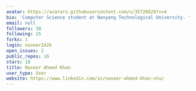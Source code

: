 ```yaml
---
avatar: https://avatars.githubusercontent.com/u/35726629?v=4
bio: 'Computer Science student at Nanyang Technological University. '
email: null
followers: 30
following: 25
forks: 1
login: naseer2426
open_issues: 2
public_repos: 16
stars: 18
title: Naseer Ahmed Khan
user_type: User
website: https://www.linkedin.com/in/naseer-ahmed-khan-ntu/
---
```

